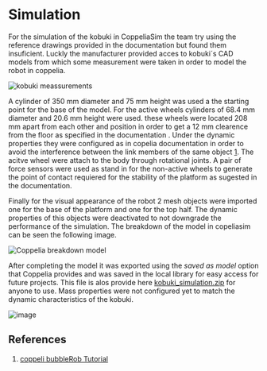 # Simulation

<!--
Modelado del robot real: Realizar el modelado del robot Kuboki y EV3, en coopeliasim.
-->

For the simulation of the kobuki in CoppeliaSim the team try using the reference drawings provided in the documentation but found them insuficient. Luckly the manufacturer provided acces to kobuki´s CAD models from which some measurement were taken in order to model the robot in coppelia.

![kobuki meassurements](https://github.com/mobile-robotics-unal/kobuki-first-steps/assets/25491198/8a47bd42-9b4b-4d08-9e3d-8c261ee5776e)

A cylinder of 350 mm diameter and 75 mm height was used a the starting point for the base of the model. For the active wheels cylinders of 68.4 mm diameter and 20.6 mm height were used. these wheels were located 208 mm apart from each other and position in order to get a 12 mm clearence from the floor as specified in the documentation [](#references).  Under the dynamic properties they were configured as in copelia documentation in order to avoid the interference between the link members of the same object [1](#references). The acitve wheel were attach to the body through rotational joints. A pair of force sensors were used as stand in for the non-active wheels to generate the point of contact requiered for the stability of the platform as sugested in the documentation.

Finally for the visual appearance of the robot  2 mesh objects were imported one for the base of the platform and one for the top half. The dynamic properties of this objects were deactivated to not downgrade the performance of the simulation. The breakdown of the model in copeliasim can be seen the following image.


![Coppelia breakdown model](https://github.com/mobile-robotics-unal/kobuki-first-steps/assets/25491198/3118438e-acb6-49a6-856d-af3a52655cc1)

After completing the model it was exported using the _saved as model_ option that Coppelia provides and was saved in the local library for easy access for future projects. This file is alos provide here [kobuki_simulation.zip](https://github.com/mobile-robotics-unal/kobuki-first-steps/files/14470914/kobuki_simulation.zip) for anyone to use. Mass properties were not configured yet to match the dynamic characteristics of the kobuki.


![image](https://github.com/mobile-robotics-unal/kobuki-first-steps/assets/25491198/64a30bd9-8be5-4f0a-ae8d-bb1611534809)


## References 
1.  [coppeli bubbleRob Tutorial](https://manual.coppeliarobotics.com/en/bubbleRobTutorial.htm)

